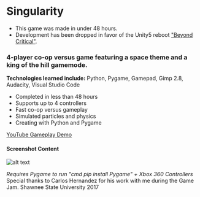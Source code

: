 # Singularity 
- This game was made in under 48 hours.
- Development has been dropped in favor of the Unity5 reboot ["Beyond Critical"](https://playcritical.com).

### 4-player co-op versus game featuring a space theme and a king of the hill gamemode. 
__Technologies learned include:__ Python, Pygame, Gamepad, Gimp 2.8, Audacity, Visual Studio Code

- Completed in less than 48 hours
- Supports up to 4 controllers
- Fast co-op versus gameplay
- Simulated particles and physics
- Creating with Python and Pygame

[YouTube Gameplay Demo](https://youtu.be/vtN9hDAGOEE)

#### Screenshot Content
![alt text](https://raw.githubusercontent.com/DaltonFox/Singularity/master/GitContent/Image_singular.gif)

*Requires Pygame to run "cmd pip install Pygame" + Xbox 360 Controllers*
Special thanks to Carlos Hernandez for his work with me during the Game Jam. Shawnee State University 2017
